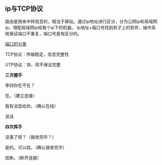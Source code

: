 ## ip与TCP协议
路由是用来中转信息的，相当于驿站。通过ip地址进行区分，分为公网ip和局域网ip。增配局域网ip给每个ip下的机器。
Ip地址+端口号找到机子上的软件，操作系统保证端口不重复，端口号是有区分的。

[端口的分类](https://baike.baidu.com/item/%E7%AB%AF%E5%8F%A3%E5%8F%B7/10883658#4)

TCP协议：传输稳定，信息完整性

UTP协议：快，但不保证完整

**三次握手**

李四你在不在？

在。（建立连接）

我有消息给你。（确认在线）

说话

**四次挥手**

没事了吧？（接收完毕？）

是的。可以挂。（确认接收完毕）

挂断。（断开连接）


